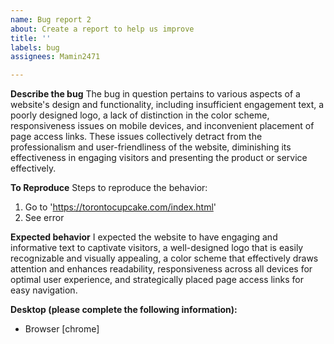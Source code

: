 ```yaml
---
name: Bug report 2
about: Create a report to help us improve
title: ''
labels: bug
assignees: Mamin2471

---
```


**Describe the bug**
The bug in question pertains to various aspects of a website's design and functionality, including insufficient engagement text, a poorly designed logo, a lack of distinction in the color scheme, responsiveness issues on mobile devices, and inconvenient placement of page access links. These issues collectively detract from the professionalism and user-friendliness of the website, diminishing its effectiveness in engaging visitors and presenting the product or service effectively.

**To Reproduce**
Steps to reproduce the behavior:
1. Go to 'https://torontocupcake.com/index.html'
2. See error

**Expected behavior**
I expected the website to have engaging and informative text to captivate visitors, a well-designed logo that is easily recognizable and visually appealing, a color scheme that effectively draws attention and enhances readability, responsiveness across all devices for optimal user experience, and strategically placed page access links for easy navigation.


**Desktop (please complete the following information):**
 - Browser [chrome]
